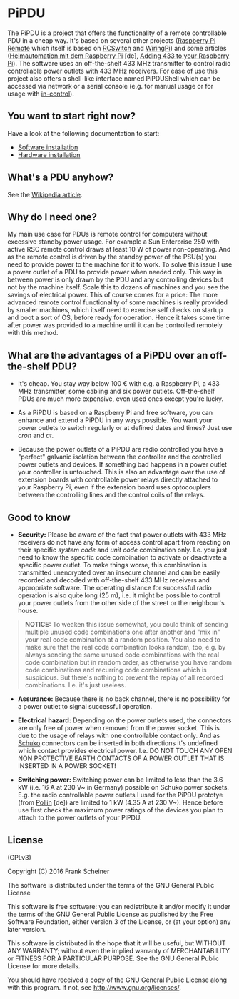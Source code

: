 # PiPDU #

The PiPDU is a project that offers the functionality of a remote controllable PDU in a cheap way. It's based on several other projects ([Raspberry Pi Remote] which itself is based on [RCSwitch] and [WiringPi]) and some articles ([Heimautomation mit dem Raspberry Pi] \[de\], [Adding 433 to your Raspberry Pi]). The software uses an off-the-shelf 433 MHz transmitter to control radio controllable power outlets with 433 MHz receivers. For ease of use this project also offers a shell-like interface named PiPDUShell which can be accessed via network or a serial console (e.g. for manual usage or for usage with [in-control]).

[Raspberry Pi Remote]: https://github.com/xkonni/raspberry-remote
[RCSwitch]: https://github.com/sui77/rc-switch
[WiringPi]: http://wiringpi.com/
[in-control]: https://github.com/the-machine-hall/in-control

[Heimautomation mit dem Raspberry Pi]: http://www.raspberry-pi-geek.de/Magazin/2014/05/Heimautomation-mit-dem-Raspberry-Pi
[Adding 433 to your Raspberry Pi]: http://shop.ninjablocks.com/blogs/how-to/7506204-adding-433-to-your-raspberry-pi

## You want to start right now? ##

Have a look at the following documentation to start:

* [Software installation](share/doc/pipdu/software-installation.md)
* [Hardware installation](share/doc/pipdu/hardware-installation.md)

## What's a PDU anyhow? ##

See the [Wikipedia article].

[Wikipedia article]: https://en.wikipedia.org/wiki/Power_distribution_unit

## Why do I need one? ##

My main use case for PDUs is remote control for computers without excessive standby power usage. For example a Sun Enterprise 250 with active RSC remote control draws at least 10 W of power non-operating. And as the remote control is driven by the standby power of the PSU(s) you need to provide power to the machine for it to work. To solve this issue I use a power outlet of a PDU to provide power when needed only. This way in between power is only drawn by the PDU and any controlling devices but not by the machine itself. Scale this to dozens of machines and you see the savings of electrical power. This of course comes for a price: The more advanced remote control functionality of some machines is really provided by smaller machines, which itself need to exercise self checks on startup and boot a sort of OS, before ready for operation. Hence it takes some time after power was provided to a machine until it can be controlled remotely with this method.

## What are the advantages of a PiPDU over an off-the-shelf PDU? ##

* It's cheap. You stay way below 100 € with e.g. a Raspberry Pi, a 433 MHz transmitter, some cabling and six power outlets. Off-the-shelf PDUs are much more expensive, even used ones except you're lucky.

* As a PiPDU is based on a Raspberry Pi and free software, you can enhance and extend a PiPDU in any ways possible. You want your power outlets to switch regularly or at defined dates and times? Just use _cron_ and _at_.

* Because the power outlets of a PiPDU are radio controlled you have a "perfect" galvanic isolation between the controller and the controlled power outlets and devices. If something bad happens in a power outlet your controller is untouched. This is also an advantage over the use of extension boards with controllable power relays directly attached to your Raspberry Pi, even if the extension board uses optocouplers between the controlling lines and the control coils of the relays.

## Good to know ##

* **Security:** Please be aware of the fact that power outlets with 433 MHz receivers do not have any form of access control apart from reacting on their specific _system code_ and _unit code_ combination only. I.e. you just need to know the specific code combination to activate or deactivate a specific power outlet. To make things worse, this combination is transmitted unencrypted over an insecure channel and can be easily recorded and decoded with off-the-shelf 433 MHz receivers and appropriate software. The operating distance for successful radio operation is also quite long (25 m), i.e. it might be possible to control your power outlets from the other side of the street or the neighbour's house.
> **NOTICE:** To weaken this issue somewhat, you could think of sending multiple unused code combinations one after another and "mix in" your real code combination at a random position. You also need to make sure that the real code combination looks random, too, e.g. by always sending the same unused code combinations with the real code combination but in random order, as otherwise you have random code combinations and recurring code combinations which is suspicious. But there's nothing to prevent the replay of all recorded combinations. I.e. it's just useless.

* **Assurance:** Because there is no back channel, there is no possibility for a power outlet to signal successful operation.

* **Electrical hazard:** Depending on the power outlets used, the connectors are only free of power when removed from the power socket. This is due to the usage of relays with one controllable contact only. And as [Schuko] connectors can be inserted in both directions it's undefined which contact provides electrical power. I.e. DO NOT TOUCH ANY OPEN NON PROTECTIVE EARTH CONTACTS OF A POWER OUTLET THAT IS INSERTED IN A POWER SOCKET!

* **Switching power:** Switching power can be limited to less than the 3.6 kW (i.e. 16 A at 230 V~ in Germany) possible on Schuko power sockets. E.g. the radio controllable power outlets I used for the PiPDU prototye (from [Pollin] \[de\]) are limited to 1 kW (4.35 A at 230 V~). Hence before use first check the maximum power ratings of the devices you plan to attach to the power outlets of your PiPDU.

[Schuko]: https://en.wikipedia.org/wiki/Schuko
[Pollin]: http://www.pollin.de/shop/dt/MzMzOTQ0OTk-/Haustechnik_Sicherheitstechnik/Hausautomation/Funksteckdosen/Funksteckdosen_Set_mit_3_Steckdosen.html

## License ##

(GPLv3)

Copyright (C) 2016 Frank Scheiner

The software is distributed under the terms of the GNU General Public License

This software is free software: you can redistribute it and/or modify
it under the terms of the GNU General Public License as published by
the Free Software Foundation, either version 3 of the License, or
(at your option) any later version.

This software is distributed in the hope that it will be useful,
but WITHOUT ANY WARRANTY; without even the implied warranty of
MERCHANTABILITY or FITNESS FOR A PARTICULAR PURPOSE.  See the
GNU General Public License for more details.

You should have received a [copy] of the GNU General Public License
along with this program.  If not, see <http://www.gnu.org/licenses/>.

[copy]: /COPYING

